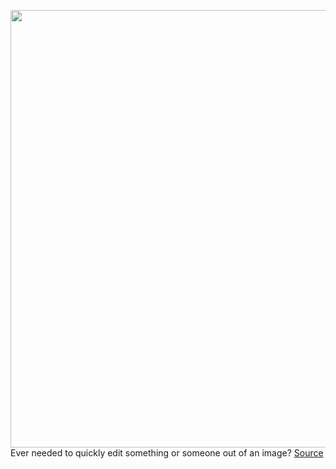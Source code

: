 <img src='' width='700px' /><br/>
Ever needed to quickly edit something or someone out of an image?
<a href='https://www.theverge.com/2021/10/25/22744431/remove-edit-objects-images-photos-ai-free-cleanup-pictures'> Source <a/>